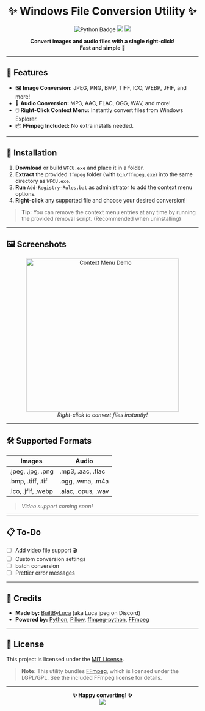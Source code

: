 <h1 align="center">✨ Windows File Conversion Utility ✨</h1>
<p align="center">
  <img src="https://img.shields.io/badge/Made%20with-Python-blue?logo=python" alt="Python Badge">
  <img src="https://img.shields.io/badge/FFmpeg-Bundled-brightgreen?logo=ffmpeg">
  <img src="https://img.shields.io/badge/License-MIT-yellow.svg">
</p>

<p align="center">
  <b>Convert images and audio files with a single right-click!<br>
  Fast and simple 🐾</b>
</p>

---

## 🌟 Features

- 🖼️ **Image Conversion:** JPEG, PNG, BMP, TIFF, ICO, WEBP, JFIF, and more!
- 🎵 **Audio Conversion:** MP3, AAC, FLAC, OGG, WAV, and more!
- 🖱️ **Right-Click Context Menu:** Instantly convert files from Windows Explorer.
- 📦 **FFmpeg Included:** No extra installs needed.

---

## 🚀 Installation

1. **Download** or build `WFCU.exe` and place it in a folder.
2. **Extract** the provided `ffmpeg` folder (with `bin/ffmpeg.exe`) into the same directory as `WFCU.exe`.
3. **Run** `Add-Registry-Rules.bat` as administrator to add the context menu options.
4. **Right-click** any supported file and choose your desired conversion!

> **Tip:** You can remove the context menu entries at any time by running the provided removal script. (Recommended when uninstalling)

---

## 🖼️ Screenshots

<p align="center">
  <img src="Images/Conversion Example 1.png" width="400" alt="Context Menu Demo">
  <br>
  <i>Right-click to convert files instantly!</i>
</p>

---

## 🛠️ Supported Formats

| Images                | Audio                |
|-----------------------|----------------------|
| .jpeg, .jpg, .png     | .mp3, .aac, .flac    |
| .bmp, .tiff, .tif     | .ogg, .wma, .m4a     |
| .ico, .jfif, .webp    | .alac, .opus, .wav   |

> *Video support coming soon!*

---

## 📋 To-Do

- [ ] Add video file support 🎬
- [ ] Custom conversion settings
- [ ] batch conversion
- [ ] Prettier error messages

---

## 🤝 Credits

- **Made by:** [BuiltByLuca](https://github.com/BuiltByLuca) (aka Luca.jpeg on Discord)
- **Powered by:** [Python](https://www.python.org/), [Pillow](https://python-pillow.org/), [ffmpeg-python](https://github.com/kkroening/ffmpeg-python), [FFmpeg](https://ffmpeg.org/)

---

## 📜 License

This project is licensed under the [MIT License](LICENSE).

> **Note:** This utility bundles [FFmpeg](https://ffmpeg.org/), which is licensed under the LGPL/GPL. See the included FFmpeg license for details.

---

<p align="center">
  <b>✨ Happy converting! ✨</b><br>
  <img src="https://tenor.com/view/cat-smile-happy-happy-cat-smile-cat-gif-18259408098481512759.gif">
</p>